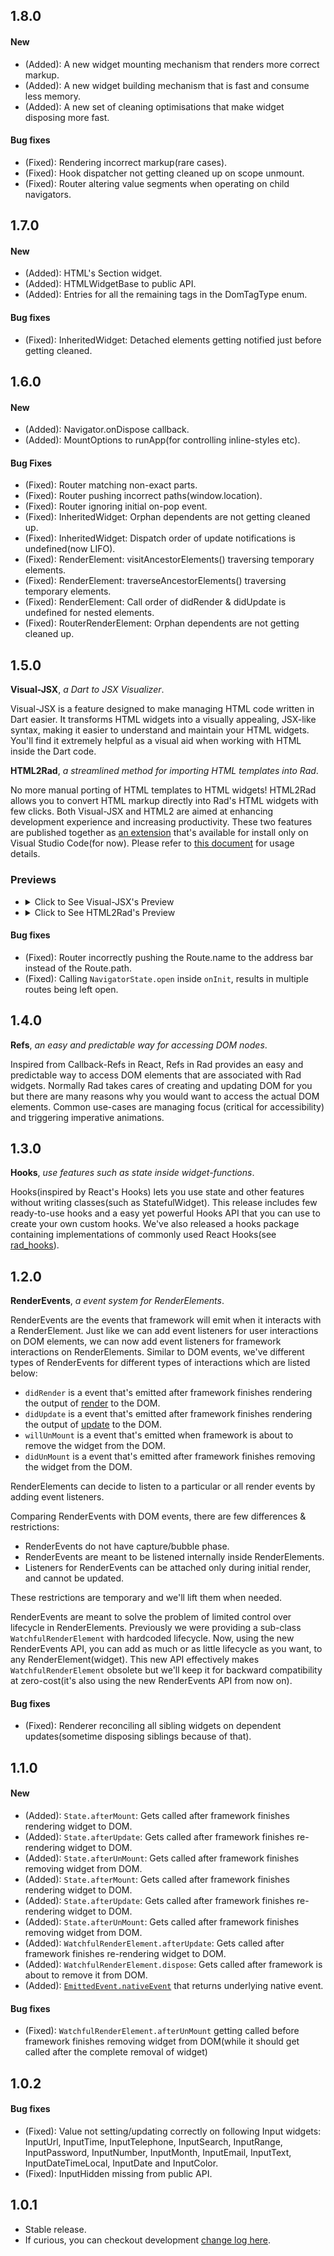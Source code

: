 ## 1.8.0

#### New

- (Added): A new widget mounting mechanism that renders more correct markup.
- (Added): A new widget building mechanism that is fast and consume less memory.
- (Added): A new set of cleaning optimisations that make widget disposing more fast.

#### Bug fixes

- (Fixed): Rendering incorrect markup(rare cases).
- (Fixed): Hook dispatcher not getting cleaned up on scope unmount.
- (Fixed): Router altering value segments when operating on child navigators.

## 1.7.0

#### New

- (Added): HTML's Section widget.
- (Added): HTMLWidgetBase to public API.
- (Added): Entries for all the remaining tags in the DomTagType enum.

#### Bug fixes

- (Fixed): InheritedWidget: Detached elements getting notified just before getting cleaned.

## 1.6.0

#### New

- (Added): Navigator.onDispose callback.
- (Added): MountOptions to runApp(for controlling inline-styles etc).

#### Bug Fixes

- (Fixed): Router matching non-exact parts.
- (Fixed): Router pushing incorrect paths(window.location).
- (Fixed): Router ignoring initial on-pop event.
- (Fixed): InheritedWidget: Orphan dependents are not getting cleaned up.
- (Fixed): InheritedWidget: Dispatch order of update notifications is undefined(now LIFO).
- (Fixed): RenderElement: visitAncestorElements() traversing temporary elements.
- (Fixed): RenderElement: traverseAncestorElements() traversing temporary elements.
- (Fixed): RenderElement: Call order of didRender & didUpdate is undefined for nested elements.
- (Fixed): RouterRenderElement: Orphan dependents are not getting cleaned up.

## 1.5.0

**Visual-JSX**, *a Dart to JSX Visualizer*.

Visual-JSX is a feature designed to make managing HTML code written in Dart easier. It transforms HTML widgets into a visually appealing, JSX-like syntax, making it easier to understand and maintain your HTML widgets. You'll find it extremely helpful as a visual aid when working with HTML inside the Dart code.

**HTML2Rad**, *a streamlined method for importing HTML templates into Rad*.

No more manual porting of HTML templates to HTML widgets! HTML2Rad allows you to convert HTML markup directly into Rad's HTML widgets with few clicks. Both Visual-JSX and HTML2 are aimed at enhancing development experience and increasing productivity. These two features are published together as [an extension](https://marketplace.visualstudio.com/items?itemName=erlage.rad) that's available for install only on Visual Studio Code(for now). Please refer to [this document](https://github.com/erlage/rad/tree/main/packages/text_editor_vscode_extension#readme) for usage details. 

### Previews

-   <details>
    <summary>Click to See Visual-JSX's Preview</summary>
        
    ![Visual-JSX Preview](https://github.com/erlage/rad/blob/47591df594be5d993d5a813667ef9d372ec80f10/packages/text_editor_vscode_extension/art/peek1.gif?raw=true)
    </details>

-   <details>
    <summary>Click to See HTML2Rad's Preview</summary>
        
    ![HTML2Rad Preview](https://github.com/erlage/rad/blob/47591df594be5d993d5a813667ef9d372ec80f10/packages/text_editor_vscode_extension/art/peek2.gif?raw=true)
    </details>

#### Bug fixes

- (Fixed): Router incorrectly pushing the Route.name to the address bar instead of the Route.path.
- (Fixed): Calling `NavigatorState.open` inside `onInit`, results in multiple routes being left open.

## 1.4.0

**Refs**, *an easy and predictable way for accessing DOM nodes*.

Inspired from Callback-Refs in React, Refs in Rad provides an easy and predictable way to access DOM elements that are associated with Rad widgets. Normally Rad takes cares of creating and updating DOM for you but there are many reasons why you would want to access the actual DOM elements. Common use-cases are managing focus (critical for accessibility) and triggering imperative animations.

## 1.3.0

**Hooks**, *use features such as state inside widget-functions*.

Hooks(inspired by React's Hooks) lets you use state and other features without writing classes(such as StatefulWidget). This release includes few ready-to-use hooks and a easy yet powerful Hooks API that you can use to create your own custom hooks. We've also released a hooks package containing implementations of commonly used React Hooks(see [rad_hooks](https://pub.dev/packages/rad_hooks)).

## 1.2.0

**RenderEvents**, *a event system for RenderElements*.

RenderEvents are the events that framework will emit when it interacts with a RenderElement. Just like we can add event listeners for user interactions on DOM elements, we can now add event listeners for framework interactions on RenderElements. Similar to DOM events, we've different types of RenderEvents for different types of interactions which are listed below:

- `didRender` is a event that's emitted after framework finishes rendering the output of [render](https://pub.dev/documentation/rad/latest/rad/RenderElement/render.html) to the DOM.
- `didUpdate` is a event that's emitted after framework finishes rendering the output of [update](https://pub.dev/documentation/rad/latest/rad/RenderElement/update.html) to the DOM.
- `willUnMount` is a event that's emitted when framework is about to remove the widget from the DOM.
- `didUnMount` is a event that's emitted after framework finishes removing the widget from the DOM.

RenderElements can decide to listen to a particular or all render events by adding event listeners. 

Comparing RenderEvents with DOM events, there are few differences & restrictions:

- RenderEvents do not have capture/bubble phase.
- RenderEvents are meant to be listened internally inside RenderElements.
- Listeners for RenderEvents can be attached only during initial render, and cannot be updated.

These restrictions are temporary and we'll lift them when needed. 

RenderEvents are meant to solve the problem of limited control over lifecycle in RenderElements. Previously we were providing a sub-class `WatchfulRenderElement` with hardcoded lifecycle. Now, using the new RenderEvents API, you can add as much or as little lifecycle as you want, to any RenderElement(widget). This new API effectively makes `WatchfulRenderElement` obsolete but we'll keep it for backward compatibility at zero-cost(it's also using the new RenderEvents API from now on).

#### Bug fixes

- (Fixed): Renderer reconciling all sibling widgets on dependent updates(sometime disposing siblings because of that).

## 1.1.0

#### New

- (Added): `State.afterMount`: Gets called after framework finishes rendering widget to DOM. 
- (Added): `State.afterUpdate`: Gets called after framework finishes re-rendering widget to DOM. 
- (Added): `State.afterUnMount`: Gets called after framework finishes removing widget from DOM.
- (Added): `State.afterMount`: Gets called after framework finishes rendering widget to DOM. 
- (Added): `State.afterUpdate`: Gets called after framework finishes re-rendering widget to DOM. 
- (Added): `State.afterUnMount`: Gets called after framework finishes removing widget from DOM.
- (Added): `WatchfulRenderElement.afterUpdate`: Gets called after framework finishes re-rendering widget to DOM.
- (Added): `WatchfulRenderElement.dispose`: Gets called after framework is about to remove it from DOM.
- (Added): [`EmittedEvent.nativeEvent`](https://pub.dev/documentation/rad/latest/rad/EmittedEvent/nativeEvent.html) that returns underlying native event.

#### Bug fixes

- (Fixed): `WatchfulRenderElement.afterUnMount` getting called before framework finishes removing widget from DOM(while it should get called after the complete removal of widget)

## 1.0.2

#### Bug fixes

- (Fixed): Value not setting/updating correctly on following Input widgets: InputUrl, InputTime, InputTelephone, InputSearch, InputRange, InputPassword, InputNumber, InputMonth, InputEmail, InputText, InputDateTimeLocal, InputDate and InputColor.
- (Fixed): InputHidden missing from public API.

## 1.0.1

- Stable release.
- If curious, you can checkout development [change log here](https://github.com/erlage/rad/blob/main/CHANGELOG.md).
